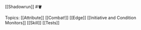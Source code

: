 [[Shadowrun]] #🪣 

Topics:
[[Attribute]]
[[Combat!]]
[[Edge]]
[[Initiative and Condition Monitors]]
[[Skill]]
[[Tests]]